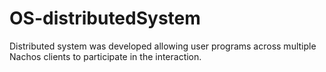 OS-distributedSystem
====================

Distributed system was developed allowing user programs across multiple Nachos clients to participate in the interaction.